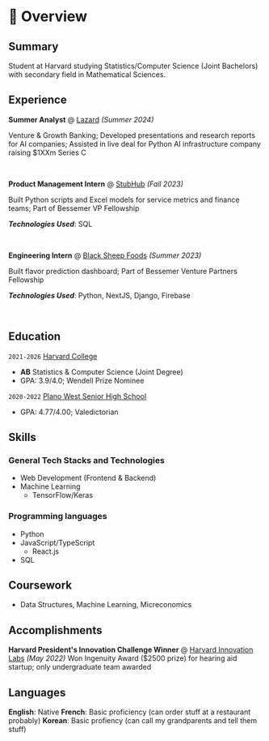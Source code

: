 # 📖 Overview

## Summary

Student at Harvard studying Statistics/Computer Science (Joint Bachelors) with secondary field in Mathematical Sciences.


## Experience

**Summer Analyst** @ [Lazard](https://www.lazard.com/) _(Summer 2024)_

Venture & Growth Banking; Developed presentations and research reports for AI companies; Assisted in live deal for Python AI infrastructure company raising $1XXm Series C

&nbsp;

**Product Management Intern** @ [StubHub](https://www.stubhub.com/) _(Fall 2023)_

Built Python scripts and Excel models for service metrics and finance teams; Part of Bessemer VP Fellowship

_**Technologies Used**_: SQL

&nbsp;

**Engineering Intern** @ [Black Sheep Foods](https://blacksheepfoods.com/) _(Summer 2023)_

Built flavor prediction dashboard; Part of Bessemer Venture Partners Fellowship

_**Technologies Used**_: Python, NextJS, Django, Firebase

&nbsp;

## Education

`2021-2026` [Harvard College](https://college.harvard.edu/)
- **AB** Statistics & Computer Science (Joint Degree)
- GPA: 3.9/4.0; Wendell Prize Nominee

`2020-2022` [Plano West Senior High School](https://www.pisd.edu/site/default.aspx?PageType=3&DomainID=293&ModuleInstanceID=4433&ViewID=6446EE88-D30C-497E-9316-3F8874B3E108&RenderLoc=0&FlexDataID=98016&PageID=1722)
- GPA: 4.77/4.00; Valedictorian

## Skills

### General Tech Stacks and Technologies
- Web Development (Frontend & Backend)
- Machine Learning
  - TensorFlow/Keras

### Programming languages
- Python
- JavaScript/TypeScript
  - React.js
- SQL

## Coursework
- Data Structures, Machine Learning, Micreconomics

## Accomplishments
**Harvard President's Innovation Challenge Winner** @ [Harvard Innovation Labs]() _(May 2022)_
Won Ingenuity Award ($2500 prize) for hearing aid startup; only undergraduate team awarded

## Languages
**English**: Native
**French**: Basic proficiency (can order stuff at a restaurant probably)
**Korean**: Basic profiency (can call my grandparents and tell them stuff)